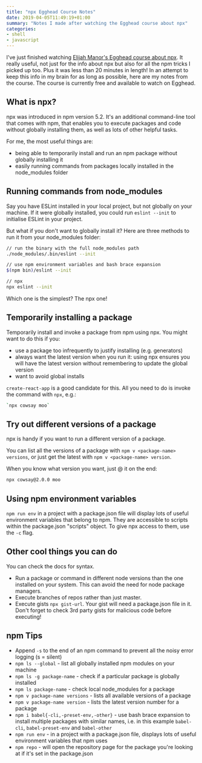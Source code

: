 ```yaml
---
title: "npx Egghead Course Notes"
date: 2019-04-05T11:49:19+01:00
summary: "Notes I made after watching the Egghead course about npx"
categories:
- shell
- javascript
---
```


I've just finished watching [Elijah Manor's Egghead course about npx](https://egghead.io/courses/execute-npm-package-binaries-with-the-npx-package-runner). It really useful, not just for the info about npx but also for all the npm tricks I picked up too. Plus it was less than 20 minutes in length! In an attempt to keep this info in my brain for as long as possible, here are my notes from the course. The course is currently free and available to watch on Egghead.

## What is npx?

npx was introduced in npm version 5.2. It's an additional command-line tool that comes with npm, that enables you to execute packages and code without globally installing them, as well as lots of other helpful tasks.

For me, the most useful things are:

* being able to temporarily install and run an npm package without globally installing it
* easily running commands from packages locally installed in the node_modules folder

## Running commands from node_modules

Say you have ESLint installed in your local project, but not globally on your machine. If it were globally installed, you could run `eslint --init` to initialise ESLint in your project.

But what if you don't want to globally install it? Here are three methods to run it from your node_modules folder:

```sh
// run the binary with the full node_modules path
./node_modules/.bin/eslint --init

// use npm environment variables and bash brace expansion
$(npm bin)/eslint --init

// npx
npx eslint --init
```

Which one is the simplest? The npx one!

## Temporarily installing a package

Temporarily install and invoke a package from npm using npx. You might want to do this if you:

* use a package too infrequently to justify installing (e.g. generators)
* always want the latest version when you run it: using npx ensures you will have the latest version without remembering to update the global version
* want to avoid global installs

`create-react-app` is a good candidate for this. All you need to do is invoke the command with `npx`, e.g.:

```sh
`npx cowsay moo`
```

## Try out different versions of a package

npx is handy if you want to run a different version of a package.

You can list all the versions of a package with `npm v <package-name> versions`, or just get the latest with `npm v <package-name> version`.

When you know what version you want, just @ it on the end:

```sh
npx cowsay@2.0.0 moo
```

## Using npm environment variables

`npm run env` in a project with a package.json file will display lots of useful environment variables that belong to npm. They are accessible to scripts within the package.json "scripts" object. To give npx access to them, use the `-c` flag.

## Other cool things you can do

You can check the docs for syntax.

* Run a package or command in different node versions than the one installed on your system. This can avoid the need for node package managers.
* Execute branches of repos rather than just master.
* Execute gists `npx gist-url`. Your gist will need a package.json file in it. Don't forget to check 3rd party gists for malicious code before executing!

## npm Tips

* Append `-s` to the end of an npm command to prevent all the noisy error logging (s = silent)
* `npm ls --global` - list all globally installed npm modules on your machine
* `npm ls -g package-name` - check if a particular package is globally installed
* `npm ls package-name` - check local node_modules for a package
* `npm v package-name versions` - lists all available versions of a package
* `npm v package-name version` - lists the latest version number for a package
* `npm i babel{-cli,-preset-env,-other}` - use bash brace expansion to install multiple packages with similar names, i.e. in this example `babel-cli`, `babel-preset-env` and `babel-other`
* `npm run env` - in a project with a package.json file, displays lots of useful environment variables that npm uses
* `npm repo` - will open the repository page for the package you're looking at if it's set in the package.json
